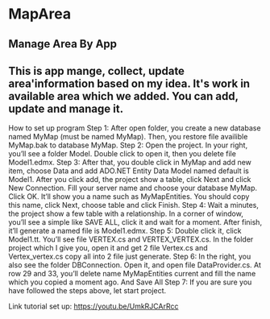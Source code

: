 # MapArea
Manage Area By App  
------------------------------------
This is app mange, collect, update area'information based on my idea. It's work in available area which we added. You can add, update and manage it.
------------------------------------
How to set up program
Step 1: After open folder, you create a new database named MyMap (must be named MyMap). Then, you restore file availible MyMap.bak to database MyMap.
Step 2: Open the project. In your right, you’ll see a folder Model. Double click to open it, then you delete file Model1.edmx. 
Step 3: After that, you double click in MyMap and add new item, choose Data and add ADO.NET Entity Data Model named default is Model1. After you click add, the project show a table, click Next and click New Connection. Fill your server name and choose your database MyMap. Click OK. It’ll show you a name such as MyMapEntities. You should copy this name, click Next, choose table and click Finish. 
Step 4: Wait a minutes, the project show a few table with a relationship. In a corner of window, you’ll see a simple like SAVE ALL, click it and wait for a moment. After finish, it’ll generate a named file is Model1.edmx. 
Step 5: Double click it, click Model1.tt. You’ll see file VERTEX.cs and VERTEX_VERTEX.cs. In the folder project which I give you, open it and get 2 file Vertex.cs and Vertex_vertex.cs copy all into 2 file just generate. 
Step 6: In the right, you also see the folder DBConnection. Open it, and open file DataProvider.cs. At row 29 and 33, you’ll delete name MyMapEntities current and fill the name which you copied a moment ago. And Save All
Step 7: If you are sure you have followed the steps above, let start project. 

Link tutorial set up: https://youtu.be/UmkRJCArRcc
